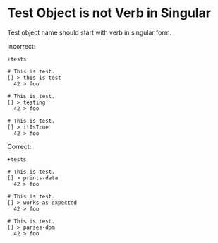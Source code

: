 # Test Object is not Verb in Singular

Test object name should start with verb in singular form.

Incorrect:

```eo
+tests

# This is test.
[] > this-is-test
  42 > foo

# This is test.
[] > testing
  42 > foo

# This is test.
[] > itIsTrue
  42 > foo
```

Correct:

```eo
+tests

# This is test.
[] > prints-data
  42 > foo

# This is test.
[] > works-as-expected
  42 > foo

# This is test.
[] > parses-dom
  42 > foo
```
